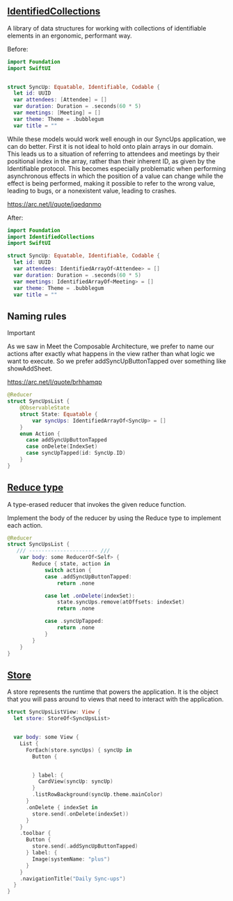 ## [IdentifiedCollections](https://github.com/pointfreeco/swift-identified-collections)
A library of data structures for working with collections of identifiable elements in an ergonomic, performant way.

Before:

```swift
import Foundation
import SwiftUI


struct SyncUp: Equatable, Identifiable, Codable {
  let id: UUID
  var attendees: [Attendee] = []
  var duration: Duration = .seconds(60 * 5)
  var meetings: [Meeting] = []
  var theme: Theme = .bubblegum
  var title = ""

```

While these models would work well enough in our SyncUps application, we can do better. First it is not ideal to hold onto plain arrays in our domain. This leads us to a situation of referring to attendees and meetings by their positional index in the array, rather than their inherent ID, as given by the Identifiable protocol. This becomes especially problematic when performing asynchronous effects in which the position of a value can change while the effect is being performed, making it possible to refer to the wrong value, leading to bugs, or a nonexistent value, leading to crashes.

https://arc.net/l/quote/jqedqnmo

After:

```swift
import Foundation
import IdentifiedCollections
import SwiftUI

struct SyncUp: Equatable, Identifiable, Codable {
  let id: UUID
  var attendees: IdentifiedArrayOf<Attendee> = []
  var duration: Duration = .seconds(60 * 5)
  var meetings: IdentifiedArrayOf<Meeting> = []
  var theme: Theme = .bubblegum
  var title = ""
```

## Naming rules

> [!IMPORTANT]
> As we saw in Meet the Composable Architecture, we prefer to name our actions after exactly what happens in the view rather than what logic we want to execute. So we prefer addSyncUpButtonTapped over something like showAddSheet.

https://arc.net/l/quote/brhhamqp

```swift
@Reducer
struct SyncUpsList {
    @ObservableState
    struct State: Equatable {
        var syncUps: IdentifiedArrayOf<SyncUp> = []
    }
    enum Action {
      case addSyncUpButtonTapped
      case onDelete(IndexSet)
      case syncUpTapped(id: SyncUp.ID)
    }
}
```

## [Reduce type ](https://pointfreeco.github.io/swift-composable-architecture/main/documentation/composablearchitecture/reduce/)
A type-erased reducer that invokes the given reduce function.

Implement the body of the reducer by using the Reduce type to implement each action. 

```swift
@Reducer
struct SyncUpsList {
   /// ---------------------- ///
    var body: some ReducerOf<Self> {
        Reduce { state, action in
            switch action {
            case .addSyncUpButtonTapped:
                return .none

            case let .onDelete(indexSet):
                state.syncUps.remove(atOffsets: indexSet)
                return .none

            case .syncUpTapped:
                return .none
            }
        }
    }
}
```

## [Store](https://pointfreeco.github.io/swift-composable-architecture/main/documentation/composablearchitecture/store/)
A store represents the runtime that powers the application. It is the object that you will pass around to views that need to interact with the application.
```swift
struct SyncUpsListView: View {
  let store: StoreOf<SyncUpsList>


  var body: some View {
    List {
      ForEach(store.syncUps) { syncUp in
        Button {


        } label: {
          CardView(syncUp: syncUp)
        }
        .listRowBackground(syncUp.theme.mainColor)
      }
      .onDelete { indexSet in
        store.send(.onDelete(indexSet))
      }
    }
    .toolbar {
      Button {
        store.send(.addSyncUpButtonTapped)
      } label: {
        Image(systemName: "plus")
      }
    }
    .navigationTitle("Daily Sync-ups")
  }
}
```
